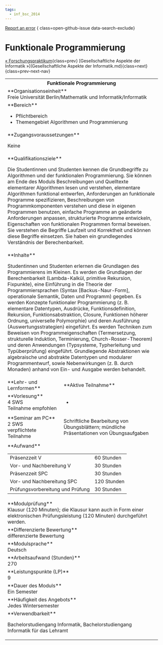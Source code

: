 ```yaml
---
tags:
  - inf_bsc_2014
---
```

[Report an error](https://github.com/SGSSGene/FUB-SUP/issues/new?title=Error%20in%20%22Funktionale%20Programmierung%22&body=There%20seems%20to%20be%20an%20error%20in%20module%20%22Funktionale%20Programmierung%22%2E%0A%0A%3CDescribe%20here%20a%20slightly%20more%20detailed%20description%20of%20what%20is%20wrong%3E&labels=bug)
{ class=open-github-issue data-search-exclude}

# Funktionale Programmierung

[« Forschungspraktikum](Forschungspraktikum.md){class=prev}
[Gesellschaftliche Aspekte der Informatik »](Gesellschaftliche Aspekte der Informatik.md){class=next}
{class=prev-next-nav}

<table markdown id="moduledesc">
<tr markdown class="moduledesc_head"><th colspan="2">Funktionale Programmierung </th></tr>
<tr markdown><td colspan="2">**Organisationseinheit**   <br>Freie Universität Berlin/Mathematik und Informatik/Informatik</td></tr>

<tr markdown><td colspan="2">**Bereich**<br>


- Pflichtbereich
- Themengebiet Algorithmen und Programmierung

</td></tr>

<tr markdown><td colspan="2">**Zugangsvoraussetzungen** <br>

Keine


</td></tr>
<tr markdown><td colspan="2">**Qualifikationsziele**    <br>

Die Studentinnen und Studenten kennen die Grundbegriffe zu Algorithmen und
der funktionalen Programmierung. Sie können am Ende des Moduls
Beschreibungen und Quelltexte elementarer Algorithmen lesen und verstehen,
elementare Algorithmen funktional entwerfen, Anforderungen an funktionale
Programme spezifizieren, Beschreibungen von Programmkomponenten verstehen
und diese in eigenen Programmen benutzen, einfache Programme an geänderte
Anforderungen anpassen, strukturierte Programme entwickeln, Eigenschaften
von funktionalen Programmen formal beweisen. Sie verstehen die Begriffe
Laufzeit und Korrektheit und können diese Begriffe einsetzen. Sie haben ein
grundlegendes Verständnis der Berechenbarkeit.


</td></tr>
<tr markdown><td colspan="2">**Inhalte**                <br>

Studentinnen und Studenten erlernen die Grundlagen des Programmierens im
Kleinen. Es werden die Grundlagen der Berechenbarkeit (Lambda-Kalkül,
primitive Rekursion, Fixpunkte), eine Einführung in die Theorie der
Programmiersprachen (Syntax \[Backus-Naur-Form\], operationale Semantik,
Daten und Programm) gegeben. Es werden Konzepte funktionaler Programmierung
(z. B. elementare Datentypen, Ausdrücke, Funktionsdefinition, Rekursion,
Funktionsabstraktion, Closure, Funktionen höherer Ordnung, universelle
Polymorphie) und deren Ausführung (Auswertungsstrategien) eingeführt. Es
werden Techniken zum Beweisen von Programmeigenschaften (Termersetzung,
strukturelle Induktion, Terminierung, Church-Rosser-Theorem) und deren
Anwendungen (Typsysteme, Typherleitung und Typüberprüfung) eingeführt.
Grundlegende Abstraktionen wie algebraische und abstrakte Datentypen und
modularer Programmentwurf, sowie Nebenwirkungen (z. B. durch Monaden) anhand
von Ein- und Ausgabe werden behandelt.


</td></tr>

<tr markdown><td>**Lehr- und Lernformen**</td><td>**Aktive Teilnahme**</td></tr>
<tr markdown><td> **Vorlesung** <br>4 SWS <br> Teilnahme empfohlen</td><td>

-
</td></tr>
<tr markdown><td> **Seminar am PC** <br>2 SWS <br> verpflichtete Teilnahme</td><td>

Schriftliche Bearbeitung von Übungsblättern; mündliche Präsentationen von Übungsaufgaben
</td></tr>
<tr markdown><td colspan="2">**Aufwand**                <br>
<table class="aufwand_table">
<tr><td>Präsenzzeit V</td><td>60 Stunden</td></tr>
<tr><td>Vor- und Nachbereitung V</td><td>30 Stunden</td></tr>
<tr><td>Präsenzzeit SPC</td><td>30 Stunden</td></tr>
<tr><td>Vor- und Nachbereitung SPC</td><td>120 Stunden</td></tr>
<tr><td>Prüfungsvorbereitung und Prüfung</td><td>30 Stunden</td></tr>
</table>

</td></tr>
<tr markdown><td colspan="2">**Modulprüfung**             <br>Klausur (120 Minuten); die Klausur kann auch in Form einer elektronischen
Prüfungsleistung (120 Minuten) durchgeführt werden.


</td></tr>
<tr markdown><td colspan="2">**Differenzierte Bewertung** <br>differenzierte Bewertung

</td></tr>
<tr markdown><td colspan="2">**Modulsprache**             <br>Deutsch</td></tr>
<tr markdown><td colspan="2">**Arbeitsaufwand (Stunden)** <br>270</td></tr>
<tr markdown><td colspan="2">**Leistungspunkte (LP)**     <br>9</td></tr>
<tr markdown><td colspan="2">**Dauer des Moduls**         <br>Ein Semester</td></tr>
<tr markdown><td colspan="2">**Häufigkeit des Angebots**  <br>Jedes Wintersemester</td></tr>
<tr markdown><td colspan="2">**Verwendbarkeit**           <br>

Bachelorstudiengang Informatik, Bachelorstudiengang Informatik für das
Lehramt


</td></tr>

</table>
